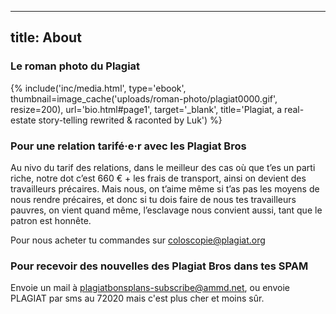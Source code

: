 ----
title: About
----

### Le roman photo du Plagiat

{% include('inc/media.html', type='ebook', thumbnail=image_cache('uploads/roman-photo/plagiat0000.gif', resize=200), url='bio.html#page1', target='_blank', title='Plagiat, a real-estate story-telling rewrited & raconted by Luk') %}



### Pour une relation tarifé·e·r avec les Plagiat Bros

Au nivo du tarif des relations, dans le meilleur des cas où que t’es un parti riche, notre dot c’est 660 € + les frais de transport, ainsi on devient des travailleurs précaires. Mais nous, on t’aime même si t’as pas les moyens de nous rendre précaires, et donc si tu dois faire de nous tes travailleurs pauvres, on vient quand même, l’esclavage nous convient aussi, tant que le patron est honnête.

Pour nous acheter tu commandes sur [coloscopie@plagiat.org](mailto:coloscopie@plagiat.org)


### Pour recevoir des nouvelles des Plagiat Bros dans tes SPAM

Envoie un mail à [plagiatbonsplans-subscribe@ammd.net](mailto:plagiatbonsplans-subscribe@ammd.net), ou envoie PLAGIAT par sms au 72020 mais c'est plus cher et moins sûr.
